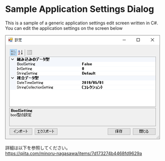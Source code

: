 # Sample Application Settings Dialog

This is a sample of a generic application settings edit screen written in C#. 
You can edit the application settings on the screen below
 
![image](https://github.com/minoru-nagasawa/SampleApplicationSettingsDialog/blob/master/sample.png)

詳細は以下を参照してください。  
https://qiita.com/minoru-nagasawa/items/7d173274b4468fd9629a
